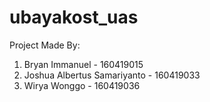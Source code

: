 # ubayakost_uas
Project Made By:
1. Bryan Immanuel - 160419015
2. Joshua Albertus Samariyanto - 160419033
3. Wirya Wonggo - 160419036
